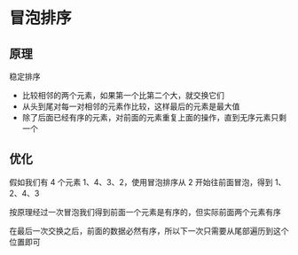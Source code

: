 # 冒泡排序

## 原理

稳定排序

* 比较相邻的两个元素，如果第一个比第二个大，就交换它们
* 从头到尾对每一对相邻的元素作比较，这样最后的元素是最大值
* 除了后面已经有序的元素，对前面的元素重复上面的操作，直到无序元素只剩一个

## 优化

假如我们有 4 个元素 1、4、3、2，使用冒泡排序从 2 开始往前面冒泡，得到 1、2、4、3

按原理经过一次冒泡我们得到前面一个元素是有序的，但实际前面两个元素有序

在最后一次交换之后，前面的数据必然有序，所以下一次只需要从尾部遍历到这个位置即可
